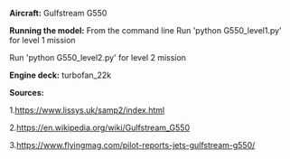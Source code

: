 **Aircraft:** Gulfstream G550

**Running the model:**
From the command line 
Run 'python G550_level1.py' for level 1 mission

Run 'python G550_level2.py' for level 2 mission

**Engine deck:** turbofan_22k

**Sources:**

1.https://www.lissys.uk/samp2/index.html

2.https://en.wikipedia.org/wiki/Gulfstream_G550

3.https://www.flyingmag.com/pilot-reports-jets-gulfstream-g550/

